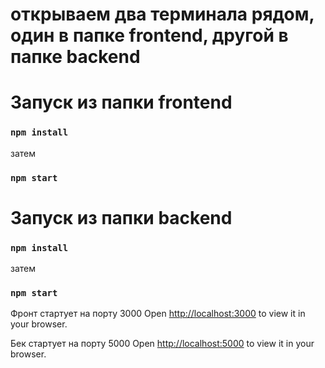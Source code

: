 # открываем два терминала рядом, один в папке frontend, другой в папке backend

# Запуск из папки frontend


### `npm install`

затем


### `npm start`

# Запуск из папки backend


### `npm install`

затем

### `npm start`

Фронт стартует на порту 3000
Open [http://localhost:3000](http://localhost:3000) to view it in your browser.

Бек стартует на порту 5000
Open [http://localhost:5000](http://localhost:5000) to view it in your browser.
